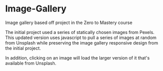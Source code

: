 # Image-Gallery

Image gallery based off project in the Zero to Mastery course

The initial project used a series of statically chosen images from Pexels. This updated version uses javascript to pull a series of images at random from Unsplash while preserving the image gallery responsive design from the initial project.

In addition, clicking on an image will load the larger version of it that's available from Unsplash.